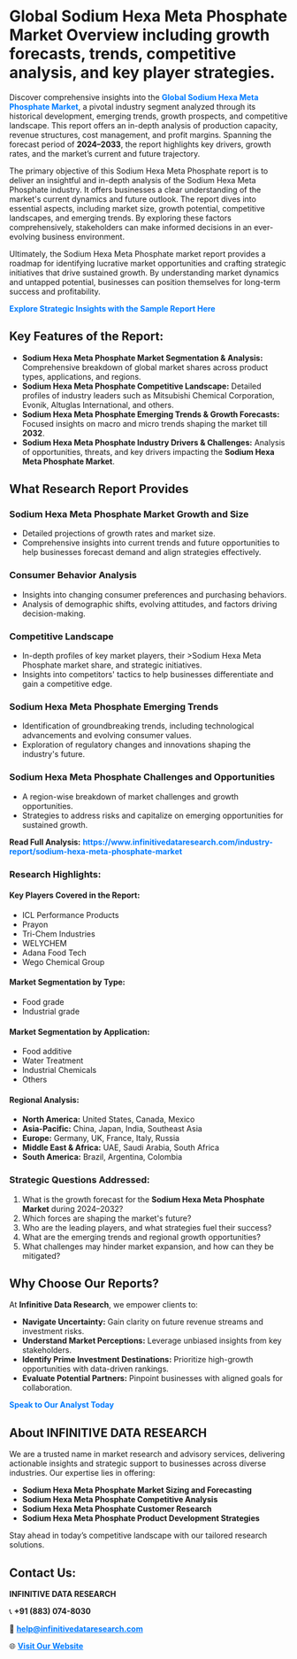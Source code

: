 <h1>Global Sodium Hexa Meta Phosphate Market Overview including growth forecasts, trends, competitive analysis, and key player strategies.</h1>
<p>
Discover comprehensive insights into the 
<a href="https://www.infinitivedataresearch.com/industry-report/sodium-hexa-meta-phosphate-market" rel="dofollow" style="color: #007BFF; text-decoration: none;"><strong>Global Sodium Hexa Meta Phosphate Market</strong></a>, a pivotal industry segment analyzed through its historical development, emerging trends, growth prospects, and competitive landscape. This report offers an in-depth analysis of production capacity, revenue structures, cost management, and profit margins. Spanning the forecast period of <strong>2024–2033</strong>, the report highlights key drivers, growth rates, and the market’s current and future trajectory.
</p>
<p>
The primary objective of this Sodium Hexa Meta Phosphate report is to deliver an insightful and in-depth analysis of the Sodium Hexa Meta Phosphate industry. It offers businesses a clear understanding of the market's current dynamics and future outlook. The report dives into essential aspects, including market size, growth potential, competitive landscapes, and emerging trends. By exploring these factors comprehensively, stakeholders can make informed decisions in an ever-evolving business environment.
</p>
<p>
Ultimately, the Sodium Hexa Meta Phosphate market report provides a roadmap for identifying lucrative market opportunities and crafting strategic initiatives that drive sustained growth. By understanding market dynamics and untapped potential, businesses can position themselves for long-term success and profitability.
</p>
<p>
<a href="https://www.infinitivedataresearch.com/request-sample/reportId=105892" style="color: #007BFF; text-decoration: none;"><strong>Explore Strategic Insights with the Sample Report Here</strong></a>
</p>

<h2>Key Features of the Report:</h2>
<ul>
<li><strong>Sodium Hexa Meta Phosphate Market Segmentation & Analysis:</strong> Comprehensive breakdown of global market shares across product types, applications, and regions.</li>
<li><strong>Sodium Hexa Meta Phosphate Competitive Landscape:</strong> Detailed profiles of industry leaders such as Mitsubishi Chemical Corporation, Evonik, Altuglas International, and others.</li>
<li><strong>Sodium Hexa Meta Phosphate Emerging Trends & Growth Forecasts:</strong> Focused insights on macro and micro trends shaping the market till <strong>2032</strong>.</li>
<li><strong>Sodium Hexa Meta Phosphate Industry Drivers & Challenges:</strong> Analysis of opportunities, threats, and key drivers impacting the <strong>Sodium Hexa Meta Phosphate Market</strong>.</li>
</ul>

<h2>What Research Report Provides</h2>
<h3>Sodium Hexa Meta Phosphate Market Growth and Size</h3>
<ul>
<li>Detailed projections of growth rates and market size.</li>
<li>Comprehensive insights into current trends and future opportunities to help businesses forecast demand and align strategies effectively.</li>
</ul>

<h3>Consumer Behavior Analysis</h3>
<ul>
<li>Insights into changing consumer preferences and purchasing behaviors.</li>
<li>Analysis of demographic shifts, evolving attitudes, and factors driving decision-making.</li>
</ul>

<h3>Competitive Landscape</h3>
<ul>
<li>In-depth profiles of key market players, their >Sodium Hexa Meta Phosphate market share, and strategic initiatives.</li>
<li>Insights into competitors' tactics to help businesses differentiate and gain a competitive edge.</li>
</ul>

<h3>Sodium Hexa Meta Phosphate Emerging Trends</h3>
<ul>
<li>Identification of groundbreaking trends, including technological advancements and evolving consumer values.</li>
<li>Exploration of regulatory changes and innovations shaping the industry's future.</li>
</ul>

<h3>Sodium Hexa Meta Phosphate Challenges and Opportunities</h3>
<ul>
<li>A region-wise breakdown of market challenges and growth opportunities.</li>
<li>Strategies to address risks and capitalize on emerging opportunities for sustained growth.</li>
</ul>
<p><strong>Read Full Analysis:</strong> <a href="https://www.infinitivedataresearch.com/industry-report/sodium-hexa-meta-phosphate-market" rel="dofollow" style="color: #007BFF; text-decoration: none;"><strong>https://www.infinitivedataresearch.com/industry-report/sodium-hexa-meta-phosphate-market</strong></a></p>
<h3>Research Highlights:</h3>
<h4>Key Players Covered in the Report:</h4>
<ul><li>ICL Performance Products</li><li>Prayon</li><li>Tri-Chem Industries</li><li>WELYCHEM</li><li>Adana Food Tech</li><li>Wego Chemical Group</li></ul>
<h4>Market Segmentation by Type:</h4>
<ul><li>Food grade</li><li>Industrial grade</li></ul>
<h4>Market Segmentation by Application:</h4>
<ul><li>Food additive</li><li>Water Treatment</li><li>Industrial Chemicals</li><li>Others</li></ul>

<h4>Regional Analysis:</h4>
<ul>
<li><strong>North America:</strong> United States, Canada, Mexico</li>
<li><strong>Asia-Pacific:</strong> China, Japan, India, Southeast Asia</li>
<li><strong>Europe:</strong> Germany, UK, France, Italy, Russia</li>
<li><strong>Middle East & Africa:</strong> UAE, Saudi Arabia, South Africa</li>
<li><strong>South America:</strong> Brazil, Argentina, Colombia</li>
</ul>

<h3>Strategic Questions Addressed:</h3>
<ol>
<li>What is the growth forecast for the <strong>Sodium Hexa Meta Phosphate Market</strong> during 2024–2032?</li>
<li>Which forces are shaping the market's future?</li>
<li>Who are the leading players, and what strategies fuel their success?</li>
<li>What are the emerging trends and regional growth opportunities?</li>
<li>What challenges may hinder market expansion, and how can they be mitigated?</li>
</ol>

<h2>Why Choose Our Reports?</h2>
<p>At <strong>Infinitive Data Research</strong>, we empower clients to:</p>
<ul>
<li><strong>Navigate Uncertainty:</strong> Gain clarity on future revenue streams and investment risks.</li>
<li><strong>Understand Market Perceptions:</strong> Leverage unbiased insights from key stakeholders.</li>
<li><strong>Identify Prime Investment Destinations:</strong> Prioritize high-growth opportunities with data-driven rankings.</li>
<li><strong>Evaluate Potential Partners:</strong> Pinpoint businesses with aligned goals for collaboration.</li>
</ul>
<p><a href="https://www.infinitivedataresearch.com/industry-report/sodium-hexa-meta-phosphate-market" rel="dofollow" style="color: #007BFF; text-decoration: none;"><strong>Speak to Our Analyst Today</strong></a></p>

<h2>About INFINITIVE DATA RESEARCH</h2>
<p>We are a trusted name in market research and advisory services, delivering actionable insights and strategic support to businesses across diverse industries. Our expertise lies in offering:</p>
<ul>
<li><strong>Sodium Hexa Meta Phosphate Market Sizing and Forecasting</strong></li>
<li><strong>Sodium Hexa Meta Phosphate Competitive Analysis</strong></li>
<li><strong>Sodium Hexa Meta Phosphate Customer Research</strong></li>
<li><strong>Sodium Hexa Meta Phosphate Product Development Strategies</strong></li>
</ul>
<p>Stay ahead in today’s competitive landscape with our tailored research solutions.</p>

<h2>Contact Us:</h2>
<p><strong>INFINITIVE DATA RESEARCH</strong></p>
<p>📞 <strong>+91 (883) 074-8030</strong></p>
<p>📧 <strong><a href="mailto:help@infinitivedataresearch.com" style="color: #007BFF;">help@infinitivedataresearch.com</a></strong></p>
<p>🌐 <strong><a href="https://www.infinitivedataresearch.com" rel="dofollow" style="color: #007BFF;">Visit Our Website</a></strong></p>